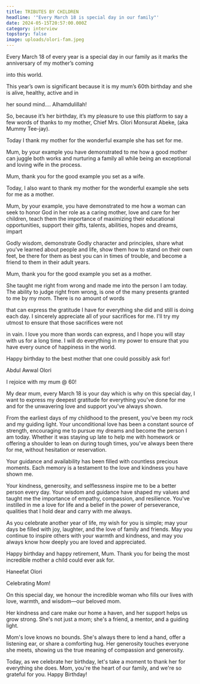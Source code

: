 ```yaml
---
title: TRIBUTES BY CHILDREN
headline: '"Every March 18 is special day in our family"'
date: 2024-05-15T20:57:00.000Z
category: interview
topstory: false
image: uploads/olori-fam.jpeg
---
```

Every  March 18 of every year is a special day in our family as it marks the anniversary of my mother’s coming 

into this world.

This year’s own is significant because it is my mum’s 60th birthday and she is alive, healthy, active and in

her sound mind…. Alhamdulillah!

So, because it’s her birthday, it’s my pleasure to use this platform to say a few words of thanks to my mother, Chief Mrs. Olori Monsurat Abeke, (aka Mummy Tee-jay).

Today I thank my mother for the wonderful example she has set for me.

Mum, by your example you have demonstrated to me how a good mother can juggle both works and nurturing a family all while being an exceptional and loving wife in the process.

Mum, thank you for the good example you set as a wife.

Today, I also want to thank my mother for the wonderful example she sets for me as a mother.

Mum, by your example, you have demonstrated to me how a woman can seek to honor God in her  role as a caring mother, love and care for her children, teach them the importance of maximizing  their educational opportunities, support their gifts, talents, abilities, hopes and dreams, impart 

Godly wisdom, demonstrate Godly character and principles, share what you’ve learned about  people and life, show them how to stand on their own feet, be there for them as best you can in times of trouble, and become a friend to them in their adult years.

Mum, thank you for the good example you set as a mother.

She taught me right from wrong and made me into the person I am today. The ability to judge right from wrong, is one of the many presents granted to me by my mom. There is no amount of words 

that can express the gratitude I have for everything she did and still is doing each day. I sincerely  appreciate all of your sacrifices for me. I'll try my utmost to ensure that those sacrifices were not 

in vain. I love you more than words can express, and I hope you will stay with us for a long time. I will do everything in my power to ensure that you have every ounce of happiness in the world.

Happy birthday to the best mother that one could possibly ask for!

Abdul Awwal Olori



I rejoice with my mum @ 60!



My dear mum, every  March 18 is your day which is why on this special day, I want to express my deepest gratitude for everything you've done for me and for the unwavering love and support you've always shown.

From the earliest days of my childhood to the present, you've been my rock and my guiding light. Your unconditional love has been a constant source of strength, encouraging me to pursue my dreams and become the person I am today. Whether it was staying up late to help me with homework or offering a shoulder to lean on during tough times, you've always been there for me, without hesitation or reservation.

Your guidance and availability has been filled with countless precious moments. Each memory is a testament to the love and kindness you have shown me.

Your kindness, generosity, and selflessness inspire me to be a better person every day. Your wisdom and guidance have shaped my values and taught me the importance of empathy, compassion, and resilience. You've instilled in me a love for life and a belief in the power of perseverance, qualities that I hold dear and carry with me always.

As you celebrate another year of life, my wish for you is simple;  may your days be filled with joy, laughter, and the love of family and friends. May you continue to inspire others with your warmth and kindness, and may you always know how deeply you are loved and appreciated.

Happy birthday and happy retirement, Mum. Thank you for being the most incredible mother a child could ever ask for.

Haneefat Olori



Celebrating Mom!



On this special day, we honour the incredible woman who fills our lives with love, warmth, and wisdom—our beloved mom. 

Her kindness and care make our home a haven, and her support helps us grow strong. She's not just a mom; she's a friend, a mentor, and a guiding light.

Mom's love knows no bounds. She's always there to lend a hand, offer a listening ear, or share a comforting hug. Her generosity touches everyone she meets, showing us the true meaning of compassion and generosity.

Today, as we celebrate her birthday, let's take a moment to thank her for everything she does. Mom, you're the heart of our family, and we're so grateful for you. Happy Birthday!
